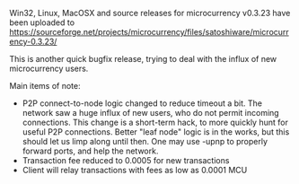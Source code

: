 Win32, Linux, MacOSX and source releases for microcurrency v0.3.23 have been uploaded to
https://sourceforge.net/projects/microcurrency/files/satoshiware/microcurrency-0.3.23/

This is another quick bugfix release, trying to deal with the influx of new microcurrency users.

Main items of note:

* P2P connect-to-node logic changed to reduce timeout a bit.  The network saw a huge influx of new users, who do not permit incoming connections.  This change is a short-term hack, to more quickly hunt for useful P2P connections.  Better "leaf node" logic is in the works, but this should let us limp along until then.  One may use -upnp to properly forward ports, and help the network.
* Transaction fee reduced to 0.0005 for new transactions
* Client will relay transactions with fees as low as 0.0001 MCU
